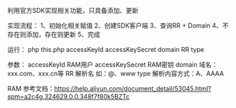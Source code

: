 利用官方SDK实现相关功能，只具备添加、更新

 实现流程：
 1、初始化相关赋值
 2、创建SDK客户端
 3、查询RR + Domain
 4、不存在则添加，存在则更新
 5、完成

 运行：
 php this.php accessKeyId accessKeySecret domain RR type

 参数：
 accessKeyId       RAM用户
 accessKeySecret   RAM密钥
 domain            域名：xxx.com、xxx.cn等
 RR                解析名 如：@、www
 type              解析内容方式：A、AAAA


 RAM  参考文档：https://help.aliyun.com/document_detail/53045.html?spm=a2c4g.324629.0.0.348f7f80k5BZTc
